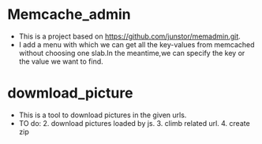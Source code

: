# Memcache_admin
- This is a project based on https://github.com/junstor/memadmin.git.
- I add a menu with which we can get all the key-values from memcached without choosing one slab.In the meantime,we can specify the key or the value we want to find.

# dowmload_picture
- This is a tool to download pictures in the given urls.
- TO do: 2. download pictures loaded by js. 3. climb related url. 4. create zip
